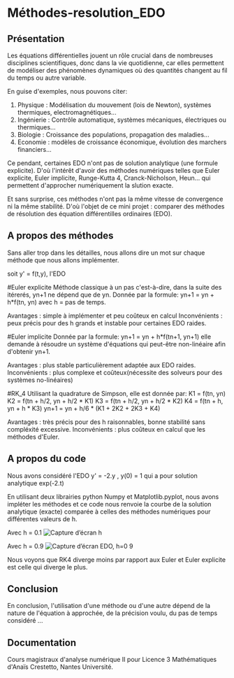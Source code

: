 # Méthodes-resolution_EDO

## Présentation

Les équations différentielles jouent un rôle crucial dans de nombreuses disciplines scientifiques, donc dans la vie quotidienne, car elles permettent de modéliser des phénomènes dynamiques où des quantités changent au fil du temps ou autre variable. 

En guise d'exemples, nous pouvons citer: 
1. Physique : Modélisation du mouvement (lois de Newton), systèmes thermiques, electromagnétiques...
2. Ingénierie : Contrôle automatique, systèmes mécaniques, électriques ou thermiques...
3. Biologie : Croissance des populations, propagation des maladies...
4. Economie : modèles de croissance économique, évolution des marchers financiers...

Ce pendant, certaines EDO n'ont pas de solution analytique (une formule explicite). D'où l'intérêt d'avoir des méthodes numériques telles que Euler explicite, Euler implicite, Runge-Kutta 4, Cranck-Nicholson, Heun... qui permettent d'approcher numériquement la slution exacte. 

Et sans surprise, ces méthodes n'ont pas la même vitesse de convergence ni la même stabilité. D'où l'objet de ce mini projet : comparer des méthodes de résolution des équation différentilles ordinaires (EDO).
## A propos des méthodes

Sans aller trop dans les détailles, nous allons dire un mot sur chaque méthode que nous allons implémenter. 

soit y' = f(t,y), l'EDO

#Euler explicite
Méthode classique à un pas c'est-à-dire, dans la suite des itérerés, yn+1 ne dépend que de yn. Donnée par la formule: yn+1 = yn + h*f(tn, yn)
avec h = pas de temps. 

Avantages : simple à implémenter et peu coûteux en calcul
Inconvénients : peux précis pour des h grands et instable pour certaines EDO raides. 

#Euler implicite
Donnée par la formule: yn+1 = yn + h*f(tn+1, yn+1)
elle demande à résoudre un système d'équations qui peut-être non-linéaire afin d'obtenir yn+1.

Avantages : plus stable particulièrement adaptée aux EDO raides. 
Inconvénients : plus complexe et coûteux(nécessite des solveurs pour des systèmes no-linéaires)

#RK_4
Utilisant la quadrature de Simpson, elle est donnée par: 
K1 = f(tn, yn)
K2 = f(tn + h/2, yn + h/2 * K1)
K3 = f(tn + h/2, yn + h/2 * K2)
K4 = f(tn + h, yn + h * K3)
yn+1 = yn + h/6 * (K1 + 2K2 + 2K3 + K4)

Avantages : très précis pour des h raisonnables, bonne stabilité sans compléxité excessive. 
Inconvénients : plus coûteux en calcul que les méthodes d'Euler. 


## A propos du code

Nous avons considéré l'EDO y' = -2.y , y(0) = 1
qui a pour solution analytique exp(-2.t)

En utilisant deux librairies python Numpy et Matplotlib.pyplot, nous avons impléter les méthodes et ce code nous renvoie la courbe de la solution analytique (exacte) comparée à celles des méthodes numériques pour différentes valeurs de h. 

Avec h = 0.1
![Capture d’écran h](https://github.com/user-attachments/assets/a6537d14-b955-49c2-a846-cb8c3e83db06)


Avec h = 0.9
![Capture d’écran EDO, h=0 9](https://github.com/user-attachments/assets/a213b41c-d3e4-441b-8c0c-8d3afdba7561)

Nous voyons que RK4 diverge moins par rapport aux Euler et Euler explicite est celle qui diverge le plus. 

## Conclusion

En conclusion, l'utilisation d'une méthode ou d'une autre dépend de la nature de l'équation à approchée, de la précision voulu, du pas de temps considéré ...


## Documentation

Cours magistraux d'analyse numérique II pour Licence 3 Mathématiques d'Anaïs Crestetto, Nantes Université.

